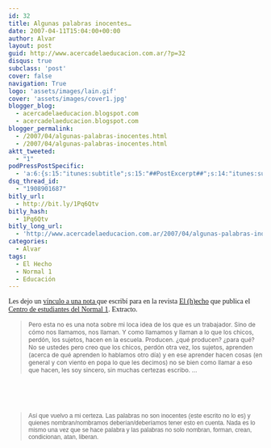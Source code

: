 ```yaml
---
id: 32
title: Algunas palabras inocentes…
date: 2007-04-11T15:04:00+00:00
author: Alvar
layout: post
guid: http://www.acercadelaeducacion.com.ar/?p=32
disqus: true
subclass: 'post'
cover: false
navigation: True
logo: 'assets/images/lain.gif'
cover: 'assets/images/cover1.jpg'
blogger_blog:
  - acercadelaeducacion.blogspot.com
  - acercadelaeducacion.blogspot.com
blogger_permalink:
  - /2007/04/algunas-palabras-inocentes.html
  - /2007/04/algunas-palabras-inocentes.html
aktt_tweeted:
  - "1"
podPressPostSpecific:
  - 'a:6:{s:15:"itunes:subtitle";s:15:"##PostExcerpt##";s:14:"itunes:summary";s:15:"##PostExcerpt##";s:15:"itunes:keywords";s:17:"##WordPressCats##";s:13:"itunes:author";s:10:"##Global##";s:15:"itunes:explicit";s:7:"Default";s:12:"itunes:block";s:7:"Default";}'
dsq_thread_id:
  - "1908901687"
bitly_url:
  - http://bit.ly/1Pq6Qtv
bitly_hash:
  - 1Pq6Qtv
bitly_long_url:
  - 'http://www.acercadelaeducacion.com.ar/2007/04/algunas-palabras-inocentes%e2%80%a6/'
categories:
  - Alvar
tags:
  - El Hecho
  - Normal 1
  - Educación
---
```

<span style="font-family: verdana;">Les dejo un <a href="http://docs.google.com/Doc?id=dg936ns6_18cnxjs3">vínculo a una nota </a>que escribí para en la revista <a href="http://www.internormales.com.ar/publicaciones.htm">El (h)echo</a> que publica el <a href="http://www.internormales.com.ar/normal1.htm">Centro de estudiantes del Normal 1</a>.
Extracto.
</span>
<blockquote><span style="font-size: 85%;"> Pero esta no es una nota sobre mi loca idea de los que es un trabajador. Sino de cómo nos llamamos, nos llaman. Y como llamamos y llaman a lo que los chicos, perdón, los sujetos, hacen en la escuela. Producen. ¿qué producen? ¿para qué? No se ustedes pero creo que los chicos, perdón otra vez, los sujetos, aprenden </span><span style="font-size: 85%;">(acerca de qué aprenden lo hablamos otro día) </span><span style="font-size: 85%;">y en ese aprender hacen cosas </span><span style="font-size: 85%;">(en general y con viento en popa lo que les decimos) </span><span style="font-size: 85%;">no se bien como llamar a eso que hacen, les soy sincero, sin muchas certezas escribo. ...
</span></blockquote>
&nbsp;

&nbsp;
<blockquote><span style="font-size: 85%;"><span style="font-family: Tahoma,sans-serif;">Así que vuelvo a mi certeza. Las palabras no son inocentes (este escrito no lo es) y quienes nombran/nombramos deberían/deberíamos tener esto en cuenta. Nada es lo mismo una vez que se hace palabra y las palabras no solo nombran, forman, crean, condicionan, atan, liberan.</span></span></blockquote>
&nbsp;

&nbsp;

&nbsp;
